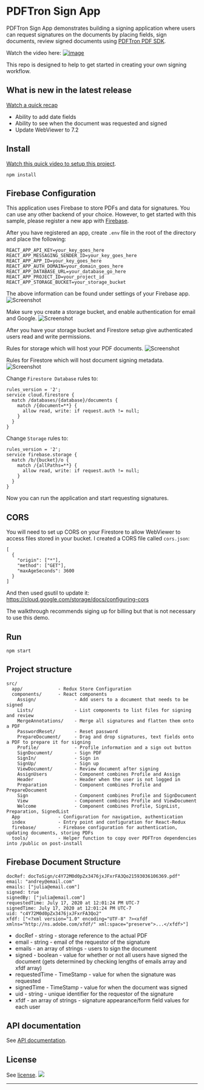 # PDFTron Sign App

PDFTron Sign App demonstrates building a signing application where users can request signatures on the documents by placing fields, sign documents, review signed documents using [PDFTron PDF SDK](https://www.pdftron.com).

Watch the video here:
[![image](https://img.youtube.com/vi/tSpYY8IenJw/maxresdefault.jpg)](https://youtu.be/tSpYY8IenJw)

This repo is designed to help to get started in creating your own signing workflow.

## What is new in the latest release

[Watch a quick recap](https://youtu.be/Q6-8s9uAe1s)

- Ability to add date fields
- Ability to see when the document was requested and signed
- Update WebViewer to 7.2

## Install

[Watch this quick video to setup this project](https://youtu.be/R5zBs28_TVQ).

```
npm install
```

## Firebase Configuration

This application uses Firebase to store PDFs and data for signatures. You can use any other backend of your choice.
However, to get started with this sample, please register a new app with [Firebase](https://firebase.google.com/).

After you have registered an app, create `.env` file in the root of the directory and place the following:

```
REACT_APP_API_KEY=your_key_goes_here
REACT_APP_MESSAGING_SENDER_ID=your_key_goes_here
REACT_APP_APP_ID=your_key_goes_here
REACT_APP_AUTH_DOMAIN=your_domain_goes_here
REACT_APP_DATABASE_URL=your_database_go_here
REACT_APP_PROJECT_ID=your_project_id
REACT_APP_STORAGE_BUCKET=your_storage_bucket
```

The above information can be found under settings of your Firebase app.
![Screenshot](https://github.com/PDFTron/pdftron-sign-app/blob/master/firebase.png)

Make sure you create a storage bucket, and enable authentication for email and Google.
![Screenshot](https://github.com/PDFTron/pdftron-sign-app/blob/master/firebase_authentication.png)

After you have your storage bucket and Firestore setup give authenticated users read and write permissions.

Rules for storage which will host your PDF documents.
![Screenshot](https://github.com/PDFTron/pdftron-sign-app/blob/master/firebase-storage-rules.png)

Rules for Firestore which will host document signing metadata.
![Screenshot](https://github.com/PDFTron/pdftron-sign-app/blob/master/firebase-firestore-rules.png)

Change `Firestore Database` rules to:

```
rules_version = '2';
service cloud.firestore {
  match /databases/{database}/documents {
    match /{document=**} {
      allow read, write: if request.auth != null;
    }
  }
}
```

Change `Storage` rules to:

```
rules_version = '2';
service firebase.storage {
  match /b/{bucket}/o {
    match /{allPaths=**} {
      allow read, write: if request.auth != null;
    }
  }
}
```

Now you can run the application and start requesting signatures.

## CORS

You will need to set up CORS on your Firestore to allow WebViewer to access files stored in your bucket. I created a CORS file called `cors.json`:

```
[
  {
    "origin": ["*"],
    "method": ["GET"],
    "maxAgeSeconds": 3600
  }
]
```

And then used gsutil to update it:
https://cloud.google.com/storage/docs/configuring-cors

The walkthrough recommends siging up for billing but that is not necessary to use this demo.

## Run

```
npm start
```

## Project structure

```
src/
  app/             - Redux Store Configuration
  components/      - React components
    Assign/              - Add users to a document that needs to be signed
    Lists/               - List components to list files for signing and review
    MergeAnnotations/    - Merge all signatures and flatten them onto a PDF
    PasswordReset/       - Reset password
    PrepareDocument/     - Drag and drop signatures, text fields onto a PDF to prepare it for signing
    Profile/             - Profile information and a sign out button
    SignDocument/        - Sign PDF
    SignIn/              - Sign in
    SignUp/              - Sign up
    ViewDocument/        - Review document after signing
    AssignUsers          - Component combines Profile and Assign
    Header               - Header when the user is not logged in
    Preparation          - Component combines Profile and PrepareDocument
    Sign                 - Component combines Profile and SignDocument
    View                 - Component combines Profile and ViewDocument
    Welcome              - Component combines Profile, SignList, Preparation, SignedList
  App              - Configuration for navigation, authentication
  index            - Entry point and configuration for React-Redux
  firebase/        - Firebase configuration for authentication, updating documents, storing PDFs
  tools/           - Helper function to copy over PDFTron dependencies into /public on post-install
```

## Firebase Document Structure

```
docRef: docToSign/c4Y72M0d0pZx3476jxJFxrFA3Qo21593036106369.pdf"
email: "andrey@email.com"
emails: ["julia@email.com"]
signed: true
signedBy: ["julia@email.com"]
requestedTime: July 17, 2020 at 12:01:24 PM UTC-7
signedTime: July 17, 2020 at 12:01:24 PM UTC-7
uid: "c4Y72M0d0pZx3476jxJFxrFA3Qo2"
xfdf: ["<?xml version="1.0" encoding="UTF-8" ?><xfdf xmlns="http://ns.adobe.com/xfdf/" xml:space="preserve">...</xfdf>"]
```

- docRef - string - storage reference to the actual PDF
- email - string - email of the requestor of the signature
- emails - an array of strings - users to sign the document
- signed - boolean - value for whether or not all users have signed the document (gets determined by checking lengths of emails array and xfdf array)
- requestedTime - TimeStamp - value for when the signature was requested
- signedTime - TimeStamp - value for when the document was signed
- uid - string - unique identifier for the requestor of the signature
- xfdf - an array of strings - signature appearance/form field values for each user

## API documentation

See [API documentation](https://www.pdftron.com/documentation/web/guides/ui/apis).

## License

See [license](./LICENSE).
![](https://onepixel.pdftron.com/webviewer-ui)

---
